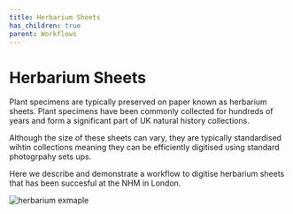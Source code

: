 ```yaml
---
title: Herbarium Sheets
has_children: true
parent: Workflows
---
```


# Herbarium Sheets

Plant specimens are typically preserved on paper known as herbarium sheets. Plant specimens have been commonly collected for hundreds of years and form a significant part of UK natural history collections. 

Although the size of these sheets can vary, they are typically standardised wihtin collections meaning they can be efficiently digitised using standard photogrpahy sets ups.

Here we describe and demonstrate a workflow to digitise herbarium sheets that has been succesful at the NHM in London.



![herbarium exmaple](https://user-images.githubusercontent.com/94048763/148979899-dd2901de-f3df-4a1e-b702-ebf9a3c50b19.png)
